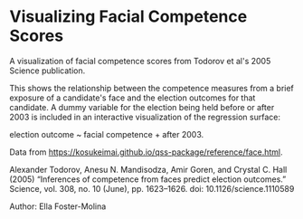 # Visualizing Facial Competence Scores

A visualization of facial competence scores from Todorov et al's 2005 Science publication.

This shows the relationship between the competence measures from a brief exposure of a candidate's face and the election outcomes for that candidate. A dummy variable for the election being held before or after 2003 is included in an interactive visualization of the regression surface:

election outcome ~ facial competence + after 2003.

Data from https://kosukeimai.github.io/qss-package/reference/face.html.

Alexander Todorov, Anesu N. Mandisodza, Amir Goren, and Crystal C. Hall (2005) “Inferences of competence from faces predict election outcomes.” Science, vol. 308, no. 10 (June), pp. 1623–1626. doi: 10.1126/science.1110589

Author: Ella Foster-Molina
